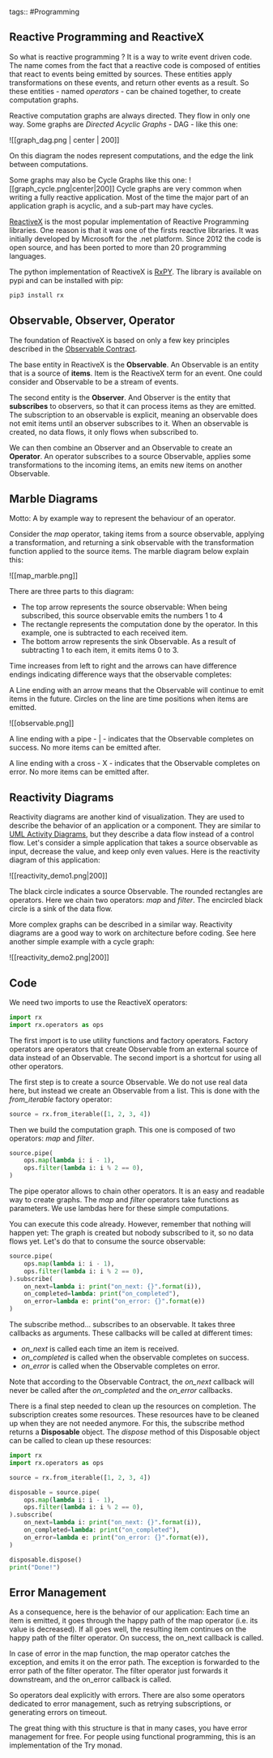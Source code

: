 tags:: #Programming

## Reactive Programming and ReactiveX

So what is reactive programming ? It is a way to write event driven code. The name comes from the fact that a reactive code is composed of entities that react to events being emitted by sources. These entities apply transformations on these events, and return other events as a result. So these entities - named _operators_ - can be chained together, to create computation graphs.

Reactive computation graphs are always directed. They flow in only one way. Some graphs are _Directed Acyclic Graphs_ - DAG - like this one:

![[graph_dag.png | center | 200]]

On this diagram the nodes represent computations, and the edge the link between computations.

Some graphs may also be Cycle Graphs like this one:
![[graph_cycle.png|center|200]]
Cycle graphs are very common when writing a fully reactive application. Most of the time the major part of an application graph is acyclic, and a sub-part may have cycles.

[ReactiveX](http://reactivex.io/) is the most popular implementation of Reactive Programming libraries. One reason is that it was one of the firsts reactive libraries. It was initially developed by Microsoft for the .net platform. Since 2012 the code is open source, and has been ported to more than 20 programming languages.

The python implementation of ReactiveX is [RxPY](https://github.com/ReactiveX/RxPY). The library is available on pypi and can be installed with pip:

```python
pip3 install rx
```

## Observable, Observer, Operator

The foundation of ReactiveX is based on only a few key principles described in the [Observable Contract](http://reactivex.io/documentation/contract.html).

The base entity in ReactiveX is the **Observable**. An Observable is an entity that is a source of **items**. Item is the ReactiveX term for an event. One could consider and Observable to be a stream of events.

The second entity is the **Observer**. And Observer is the entity that **subscribes** to observers, so that it can process items as they are emitted. The subscription to an observable is explicit, meaning an observable does not emit items until an observer subscribes to it. When an observable is created, no data flows, it only flows when subscribed to.

We can then combine an Observer and an Observable to create an **Operator**. An operator subscribes to a source Observable, applies some transformations to the incoming items, an emits new items on another Observable.

## Marble Diagrams

Motto: A by example way to represent the behaviour of an operator.

Consider the *map* operator, taking items from a source observable, applying a transformation, and returning a sink observable with the transformation function applied to the source items. The marble diagram below explain this:

![[map_marble.png]]

There are three parts to this diagram:
- The top arrow represents the source observable: When being subscribed, this source observable emits the numbers 1 to 4
- The rectangle represents the computation done by the operator. In this example, one is subtracted to each received item.
- The bottom arrow represents the sink Observable. As a result of subtracting 1 to each item, it emits items 0 to 3.

Time increases from left to right and the arrows can have difference endings indicating difference ways that the observable completes:

A Line ending with an arrow means that the Observable will continue to emit items in the future. Circles on the line are time positions when items are emitted.

![[observable.png]]

A line ending with a pipe - | - indicates that the Observable completes on success. No more items can be emitted after.

A line ending with a cross - X - indicates that the Observable completes on error. No more items can be emitted after.

## Reactivity Diagrams

Reactivity diagrams are another kind of visualization. They are used to describe the behavior of an application or a component. They are similar to [UML Activity Diagrams](https://en.wikipedia.org/wiki/Activity_diagram), but they describe a data flow instead of a control flow. Let's consider a simple application that takes a source observable as input, decrease the value, and keep only even values. Here is the reactivity diagram of this application:

![[reactivity_demo1.png|200]]

The black circle indicates a source Observable. The rounded rectangles are operators. Here we chain two operators: _map_ and _filter_. The encircled black circle is a sink of the data flow.

More complex graphs can be described in a similar way. Reactivity diagrams are a good way to work on architecture before coding. See here another simple example with a cycle graph:

![[reactivity_demo2.png|200]]

## Code

We need two imports to use the ReactiveX operators:
```python
import rx
import rx.operators as ops
```
The first import is to use utility functions and factory operators. Factory operators are operators that create Observable from an external source of data instead of an Observable. The second import is a shortcut for using all other operators.

The first step is to create a source Observable. We do not use real data here, but instead we create an Observable from a list. This is done with the _from_iterable_ factory operator:

```python
source = rx.from_iterable([1, 2, 3, 4])
```

Then we build the computation graph. This one is composed of two operators: _map_ and _filter_.

```python
source.pipe(
    ops.map(lambda i: i - 1),
    ops.filter(lambda i: i % 2 == 0),
)
```

The pipe operator allows to chain other operators. It is an easy and readable way to create graphs. The _map_ and _filter_ operators take functions as parameters. We use lambdas here for these simple computations.

You can execute this code already. However, remember that nothing will happen yet: The graph is created but nobody subscribed to it, so no data flows yet. Let's do that to consume the source observable:

```python
source.pipe(
    ops.map(lambda i: i - 1),
    ops.filter(lambda i: i % 2 == 0),
).subscribe(
    on_next=lambda i: print("on_next: {}".format(i)),
    on_completed=lambda: print("on_completed"),
    on_error=lambda e: print("on_error: {}".format(e))
)
```

The subscribe method... subscribes to an observable. It takes three callbacks as arguments. These callbacks will be called at different times:

-   _on_next_ is called each time an item is received.
-   _on_completed_ is called when the observable completes on success.
-   _on_error_ is called when the Observable completes on error.

Note that according to the Observable Contract, the _on_next_ callback will never be called after the _on_completed_ and the _on_error_ callbacks.

There is a final step needed to clean up the resources on completion. The subscription creates some resources. These resources have to be cleaned up when they are not needed anymore. For this, the subscribe method returns a **Disposable** object. The _dispose_ method of this Disposable object can be called to clean up these resources:

```python
import rx
import rx.operators as ops

source = rx.from_iterable([1, 2, 3, 4])

disposable = source.pipe(
    ops.map(lambda i: i - 1),
    ops.filter(lambda i: i % 2 == 0),
).subscribe(
    on_next=lambda i: print("on_next: {}".format(i)),
    on_completed=lambda: print("on_completed"),
    on_error=lambda e: print("on_error: {}".format(e)),
)

disposable.dispose()
print("Done!")
```

## Error Management
As a consequence, here is the behavior of our application: Each time an item is emitted, it goes through the happy path of the map operator (i.e. its value is decreased). If all goes well, the resulting item continues on the happy path of the filter operator. On success, the on_next callback is called.

In case of error in the map function, the map operator catches the exception, and emits it on the error path. The exception is forwarded to the error path of the filter operator. The filter operator just forwards it downstream, and the on_error callback is called.

So operators deal explicitly with errors. There are also some operators dedicated to error management, such as retrying subscriptions, or generating errors on timeout.

The great thing with this structure is that in many cases, you have error management for free. For people using functional programming, this is an implementation of the Try monad.